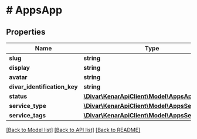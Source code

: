 # # AppsApp

## Properties

Name | Type | Description | Notes
------------ | ------------- | ------------- | -------------
**slug** | **string** |  | [optional]
**display** | **string** |  | [optional]
**avatar** | **string** |  | [optional]
**divar_identification_key** | **string** |  | [optional]
**status** | [**\Divar\KenarApiClient\Model\AppsAppStatus**](AppsAppStatus.md) |  | [optional]
**service_type** | [**\Divar\KenarApiClient\Model\AppsServiceType**](AppsServiceType.md) |  | [optional]
**service_tags** | [**\Divar\KenarApiClient\Model\AppsServiceTag[]**](AppsServiceTag.md) |  | [optional]

[[Back to Model list]](../../README.md#models) [[Back to API list]](../../README.md#endpoints) [[Back to README]](../../README.md)
